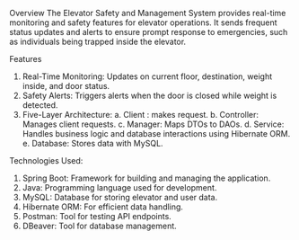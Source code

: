 Overview
The Elevator Safety and Management System provides real-time monitoring and safety features for elevator operations. It sends frequent status updates and alerts to ensure prompt response to emergencies, such as individuals being trapped inside the elevator.

Features
1. Real-Time Monitoring: Updates on current floor, destination, weight inside, and door status.
2. Safety Alerts: Triggers alerts when the door is closed while weight is detected.
3. Five-Layer Architecture:
    a. Client : makes request.
    b. Controller: Manages client requests.
    c. Manager: Maps DTOs to DAOs.
    d. Service: Handles business logic and database interactions using Hibernate ORM.
    e. Database: Stores data with MySQL.

Technologies Used:
1. Spring Boot: Framework for building and managing the application.
2. Java: Programming language used for development.
3. MySQL: Database for storing elevator and user data.
4. Hibernate ORM: For efficient data handling.
5. Postman: Tool for testing API endpoints.
6. DBeaver: Tool for database management.
